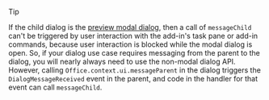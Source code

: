 <!-- Add to https://learn.microsoft.com/office/dev/add-ins/develop/dialog-api-in-office-add-ins when modal dialog feature is deployed.  -->

> [!TIP]
> If the child dialog is the [preview modal dialog](modal-dialog.md), then a call of `messageChild` can't be triggered by user interaction with the add-in's task pane or add-in commands, because user interaction is blocked while the modal dialog is open. So, if your dialog use case requires messaging from the parent to the dialog, you will nearly always need to use the non-modal dialog API. However, calling `Office.context.ui.messageParent` in the dialog triggers the `DialogMessageReceived` event in the parent, and code in the handler for that event can call `messageChild`.
